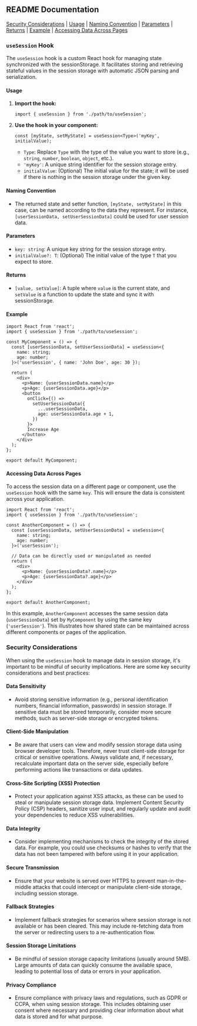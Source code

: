 ## README Documentation

<a href="#security-considerations">Security Considerations</a> | <a href="#usage">Usage</a> | <a href="#naming-convention">Naming Convention</a> | <a href="#parameters">Parameters</a> | <a href="#returns">Returns</a> | <a href="#example">Example</a> | <a href="#accessing-data-across-pages">Accessing Data Across Pages</a>

### `useSession` Hook

The `useSession` hook is a custom React hook for managing state synchronized with the sessionStorage. It facilitates storing and retrieving stateful values in the session storage with automatic JSON parsing and serialization.

#### Usage

1. **Import the hook:**

   ```tsx
   import { useSession } from './path/to/useSession';
   ```

2. **Use the hook in your component:**

   ```tsx
   const [myState, setMyState] = useSession<Type>('myKey', initialValue);
   ```

   - `Type`: Replace `Type` with the type of the value you want to store (e.g., `string`, `number`, `boolean`, `object`, etc.).
   - `'myKey'`: A unique string identifier for the session storage entry.
   - `initialValue`: (Optional) The initial value for the state; it will be used if there is nothing in the session storage under the given key.

#### Naming Convention

- The returned state and setter function, `[myState, setMyState]` in this case, can be named according to the data they represent. For instance, `[userSessionData, setUserSessionData]` could be used for user session data.

#### Parameters

- `key: string`: A unique key string for the session storage entry.
- `initialValue?: T`: (Optional) The initial value of the type `T` that you expect to store.

#### Returns

- `[value, setValue]`: A tuple where `value` is the current state, and `setValue` is a function to update the state and sync it with sessionStorage.

#### Example

```tsx
import React from 'react';
import { useSession } from './path/to/useSession';

const MyComponent = () => {
  const [userSessionData, setUserSessionData] = useSession<{
    name: string;
    age: number;
  }>('userSession', { name: 'John Doe', age: 30 });

  return (
    <div>
      <p>Name: {userSessionData.name}</p>
      <p>Age: {userSessionData.age}</p>
      <button
        onClick={() =>
          setUserSessionData({
            ...userSessionData,
            age: userSessionData.age + 1,
          })
        }>
        Increase Age
      </button>
    </div>
  );
};

export default MyComponent;
```

#### Accessing Data Across Pages

To access the session data on a different page or component, use the `useSession` hook with the same `key`. This will ensure the data is consistent across your application.

```tsx
import React from 'react';
import { useSession } from './path/to/useSession';

const AnotherComponent = () => {
  const [userSessionData, setUserSessionData] = useSession<{
    name: string;
    age: number;
  }>('userSession');

  // Data can be directly used or manipulated as needed
  return (
    <div>
      <p>Name: {userSessionData?.name}</p>
      <p>Age: {userSessionData?.age}</p>
    </div>
  );
};

export default AnotherComponent;
```

In this example, `AnotherComponent` accesses the same session data (`userSessionData`) set by `MyComponent` by using the same key (`'userSession'`). This illustrates how shared state can be maintained across different components or pages of the application.

### Security Considerations

When using the `useSession` hook to manage data in session storage, it's important to be mindful of security implications. Here are some key security considerations and best practices:

#### Data Sensitivity

- Avoid storing sensitive information (e.g., personal identification numbers, financial information, passwords) in session storage. If sensitive data must be stored temporarily, consider more secure methods, such as server-side storage or encrypted tokens.

#### Client-Side Manipulation

- Be aware that users can view and modify session storage data using browser developer tools. Therefore, never trust client-side storage for critical or sensitive operations. Always validate and, if necessary, recalculate important data on the server side, especially before performing actions like transactions or data updates.

#### Cross-Site Scripting (XSS) Protection

- Protect your application against XSS attacks, as these can be used to steal or manipulate session storage data. Implement Content Security Policy (CSP) headers, sanitize user input, and regularly update and audit your dependencies to reduce XSS vulnerabilities.

#### Data Integrity

- Consider implementing mechanisms to check the integrity of the stored data. For example, you could use checksums or hashes to verify that the data has not been tampered with before using it in your application.

#### Secure Transmission

- Ensure that your website is served over HTTPS to prevent man-in-the-middle attacks that could intercept or manipulate client-side storage, including session storage.

#### Fallback Strategies

- Implement fallback strategies for scenarios where session storage is not available or has been cleared. This may include re-fetching data from the server or redirecting users to a re-authentication flow.

#### Session Storage Limitations

- Be mindful of session storage capacity limitations (usually around 5MB). Large amounts of data can quickly consume the available space, leading to potential loss of data or errors in your application.

#### Privacy Compliance

- Ensure compliance with privacy laws and regulations, such as GDPR or CCPA, when using session storage. This includes obtaining user consent where necessary and providing clear information about what data is stored and for what purpose.
